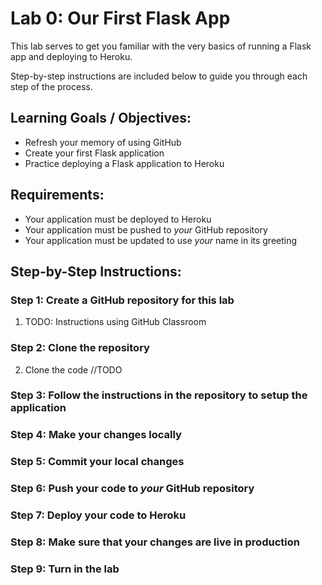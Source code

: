 # Lab 0: Our First Flask App

This lab serves to get you familiar with the very basics of running a Flask app and deploying to Heroku.

Step-by-step instructions are included below to guide you through each step of the process.  

## Learning Goals / Objectives:

* Refresh your memory of using GitHub
* Create your first Flask application
* Practice deploying a Flask application to Heroku

## Requirements:

* Your application must be deployed to Heroku
* Your application must be pushed to *your* GitHub repository
* Your application must be updated to use *your* name in its greeting

## Step-by-Step Instructions:

### Step 1: Create a GitHub repository for this lab

1. TODO: Instructions using GitHub Classroom

### Step 2: Clone the repository

2. Clone the code //TODO

### Step 3: Follow the instructions in the repository to setup the application

### Step 4: Make your changes locally

### Step 5: Commit your local changes

### Step 6: Push your code to *your* GitHub repository

### Step 7: Deploy your code to Heroku


### Step 8: Make sure that your changes are live in production


### Step 9: Turn in the lab
